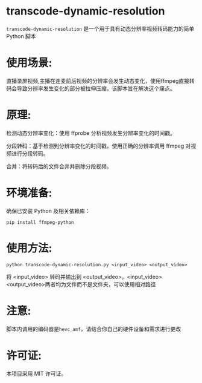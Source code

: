 # transcode-dynamic-resolution
```transcode-dynamic-resolution``` 是一个用于具有动态分辨率视频转码能力的简单 Python 脚本

# 使用场景:

直播录屏视频,主播在连麦前后视频的分辨率会发生动态变化，使用ffmpeg直接转码会导致分辨率发生变化的部分被拉伸压缩，该脚本旨在解决这个痛点。

# 原理:

检测动态分辨率变化：使用 ffprobe 分析视频发生分辨率变化的时间戳。

分段转码：基于检测到分辨率变化的时间戳，使用正确的分辨率调用 ffmpeg 对视频进行分段转码。

合并：将转码后的文件合并并删除分段视频。

# 环境准备:

确保已安装 Python 及相关依赖库：

```pip install ffmpeg-python```

# 使用方法:

```python transcode-dynamic-resolution.py <input_video> <output_video>```

将 <input_video> 转码并输出到 <output_video>。<input_video> <output_video>两者均为文件而不是文件夹，可以使用相对路径

# 注意:

脚本内调用的编码器是```hevc_amf```，请结合你自己的硬件设备和需求进行更改

# 许可证:

本项目采用 MIT 许可证。
